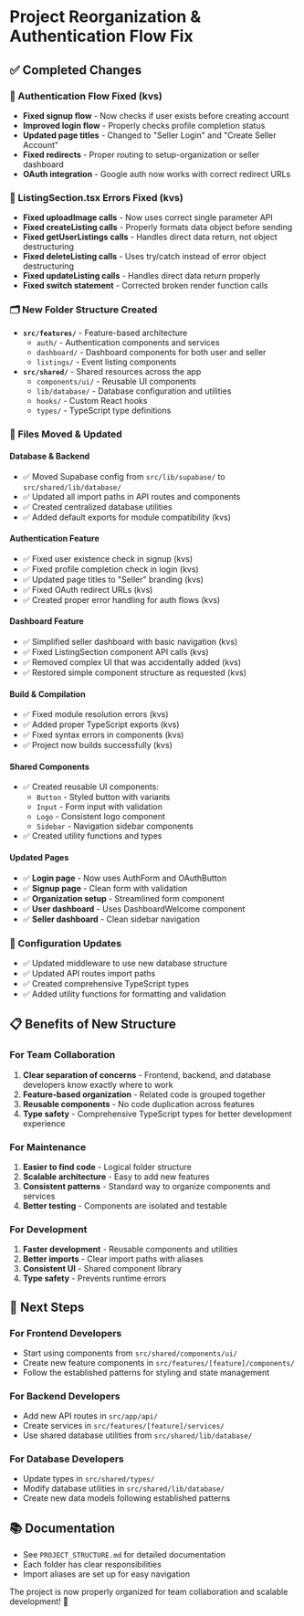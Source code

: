 # Project Reorganization & Authentication Flow Fix

## ✅ Completed Changes

### 🔧 Authentication Flow Fixed (kvs)
- **Fixed signup flow** - Now checks if user exists before creating account
- **Improved login flow** - Properly checks profile completion status
- **Updated page titles** - Changed to "Seller Login" and "Create Seller Account"
- **Fixed redirects** - Proper routing to setup-organization or seller dashboard
- **OAuth integration** - Google auth now works with correct redirect URLs

### 🐛 ListingSection.tsx Errors Fixed (kvs)
- **Fixed uploadImage calls** - Now uses correct single parameter API
- **Fixed createListing calls** - Properly formats data object before sending
- **Fixed getUserListings calls** - Handles direct data return, not object destructuring
- **Fixed deleteListing calls** - Uses try/catch instead of error object destructuring
- **Fixed updateListing calls** - Handles direct data return properly
- **Fixed switch statement** - Corrected broken render function calls

### 🗂️ New Folder Structure Created
- **`src/features/`** - Feature-based architecture
  - `auth/` - Authentication components and services
  - `dashboard/` - Dashboard components for both user and seller
  - `listings/` - Event listing components
- **`src/shared/`** - Shared resources across the app
  - `components/ui/` - Reusable UI components
  - `lib/database/` - Database configuration and utilities
  - `hooks/` - Custom React hooks
  - `types/` - TypeScript type definitions

### 🔄 Files Moved & Updated

#### Database & Backend
- ✅ Moved Supabase config from `src/lib/supabase/` to `src/shared/lib/database/`
- ✅ Updated all import paths in API routes and components
- ✅ Created centralized database utilities
- ✅ Added default exports for module compatibility (kvs)

#### Authentication Feature
- ✅ Fixed user existence check in signup (kvs)
- ✅ Fixed profile completion check in login (kvs)
- ✅ Updated page titles to "Seller" branding (kvs)
- ✅ Fixed OAuth redirect URLs (kvs)
- ✅ Created proper error handling for auth flows (kvs)

#### Dashboard Feature  
- ✅ Simplified seller dashboard with basic navigation (kvs)
- ✅ Fixed ListingSection component API calls (kvs)
- ✅ Removed complex UI that was accidentally added (kvs)
- ✅ Restored simple component structure as requested (kvs)

#### Build & Compilation
- ✅ Fixed module resolution errors (kvs)
- ✅ Added proper TypeScript exports (kvs)
- ✅ Fixed syntax errors in components (kvs)
- ✅ Project now builds successfully (kvs)

#### Shared Components
- ✅ Created reusable UI components:
  - `Button` - Styled button with variants
  - `Input` - Form input with validation
  - `Logo` - Consistent logo component
  - `Sidebar` - Navigation sidebar components
- ✅ Created utility functions and types

#### Updated Pages
- ✅ **Login page** - Now uses AuthForm and OAuthButton
- ✅ **Signup page** - Clean form with validation
- ✅ **Organization setup** - Streamlined form component
- ✅ **User dashboard** - Uses DashboardWelcome component
- ✅ **Seller dashboard** - Clean sidebar navigation

### 🔧 Configuration Updates
- ✅ Updated middleware to use new database structure
- ✅ Updated API routes import paths
- ✅ Created comprehensive TypeScript types
- ✅ Added utility functions for formatting and validation

## 📋 Benefits of New Structure

### For Team Collaboration
1. **Clear separation of concerns** - Frontend, backend, and database developers know exactly where to work
2. **Feature-based organization** - Related code is grouped together
3. **Reusable components** - No code duplication across features
4. **Type safety** - Comprehensive TypeScript types for better development experience

### For Maintenance
1. **Easier to find code** - Logical folder structure
2. **Scalable architecture** - Easy to add new features
3. **Consistent patterns** - Standard way to organize components and services
4. **Better testing** - Components are isolated and testable

### For Development
1. **Faster development** - Reusable components and utilities
2. **Better imports** - Clear import paths with aliases
3. **Consistent UI** - Shared component library
4. **Type safety** - Prevents runtime errors

## 🚀 Next Steps

### For Frontend Developers
- Start using components from `src/shared/components/ui/`
- Create new feature components in `src/features/[feature]/components/`
- Follow the established patterns for styling and state management

### For Backend Developers  
- Add new API routes in `src/app/api/`
- Create services in `src/features/[feature]/services/`
- Use shared database utilities from `src/shared/lib/database/`

### For Database Developers
- Update types in `src/shared/types/`
- Modify database utilities in `src/shared/lib/database/`
- Create new data models following established patterns

## 📚 Documentation
- See `PROJECT_STRUCTURE.md` for detailed documentation
- Each folder has clear responsibilities
- Import aliases are set up for easy navigation

The project is now properly organized for team collaboration and scalable development! 🎉
